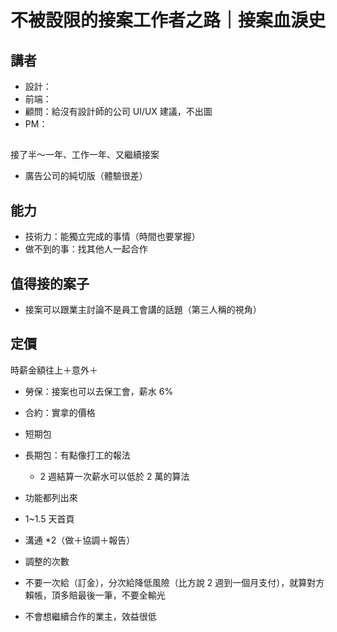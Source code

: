 # 不被設限的接案工作者之路｜接案血淚史

## 講者
- 設計：
- 前端：
- 顧問：給沒有設計師的公司 UI/UX 建議，不出圖
- PM： 

## 
接了半～一年、工作一年、又繼續接案

- 廣告公司的純切版（體驗很差）


## 能力
- 技術力：能獨立完成的事情（時間也要掌握）
- 做不到的事：找其他人一起合作

## 值得接的案子

- 接案可以跟業主討論不是員工會講的話題（第三人稱的視角）

## 定價
時薪金額往上＋意外＋

- 勞保：接案也可以去保工會，薪水 6%
- 合約：實拿的價格


- 短期包
- 長期包：有點像打工的報法
	- 2 週結算一次薪水可以低於 2 萬的算法

- 功能都列出來
- 1~1.5 天首頁
- 溝通 *2（做＋協調＋報告）
- 調整的次數

- 不要一次給（訂金），分次給降低風險（比方說 2 週到一個月支付），就算對方賴帳，頂多賠最後一筆，不要全輸光
- 不會想繼續合作的業主，效益很低